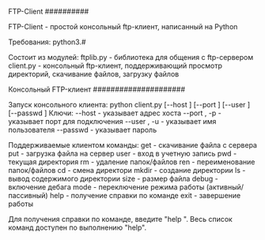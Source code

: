 FTP-Client
##########

FTP-Client - простой консольный ftp-клиент, написанный на Python

Требования:
  python3.#
  
Состоит из модулей:
ftplib.py - библиотека для общения с ftp-сервером
client.py - консольный ftp-клиент, поддерживающий просмотр
директорий, скачивание файлов, загрузку файлов

Консольный FTP-клиент
#####################

Запуск консольного клиента:
python client.py [--host <host>] [--port <port>] [--user <username>] [--passwd <password>]
Ключи:
--host <host>                         - указывает адрес хоста
--port <port>, -p <port>              - указывает порт для подключения
--user <username>, -u <username>      - указывает имя пользователя
--passwd <password>                   - указывает пароль

Поддерживаемые клиентом команды:
get - скачивание файла с сервера
put - загрузка файла на сервер
user - вход в учетную запись
pwd - текущая директория 
rm - удаление папок/файлов
ren - переименование папок/файлов
cd - смена директори
mkdir - создание директории
ls - вывод содержимого директории
size - размер файла
debug - включение дебага
mode - переключение режима работы (активный/пассивный)
help - получение справки по команде
exit - завершение работы

Для получения справки по команде, введите "help <command>". Весь список команд доступен по выполнению "help".

